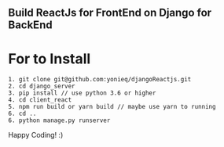 ## Build ReactJs for FrontEnd on Django for BackEnd
# For to Install
    1. git clone git@github.com:yonieq/djangoReactjs.git
    2. cd django_server
    3. pip install // use python 3.6 or higher
    4. cd client_react
    5. npm run build or yarn build // maybe use yarn to running
    6. cd ..
    6. python manage.py runserver
Happy Coding! :)

